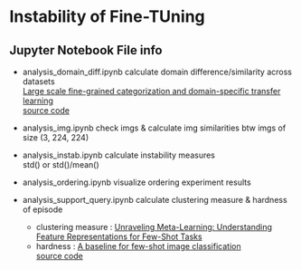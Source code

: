 # Instability of Fine-TUning 


## Jupyter Notebook File info 


- analysis_domain_diff.ipynb
calculate domain difference/similarity across datasets <br>
[Large scale fine-grained categorization and domain-specific transfer learning](https://arxiv.org/pdf/1806.06193.pdf) <br>
[source code](https://github.com/richardaecn/cvpr18-inaturalist-transfer/blob/master/DomainSimilarityDemo.ipynb)
- analysis_img.ipynb
check imgs & calculate img similarities btw imgs of size (3, 224, 224)

- analysis_instab.ipynb
calculate instability measures <br>
std() or std()/mean()

- analysis_ordering.ipynb
visualize ordering experiment results

- analysis_support_query.ipynb
    calculate clustering measure & hardness of episode
    - clustering measure : [Unraveling Meta-Learning: Understanding Feature
    Representations for Few-Shot Tasks](http://proceedings.mlr.press/v119/goldblum20a/goldblum20a.pdf)
    - hardness : [A baseline for few-shot image classification](https://arxiv.org/pdf/1909.02729.pdf)<br>
        [source code](https://github.com/kimyuji/few-shot-baseline/blob/bfd77ddc65fe4e5e70789fd5751f7337e18c4cd6/utils.py#L197)